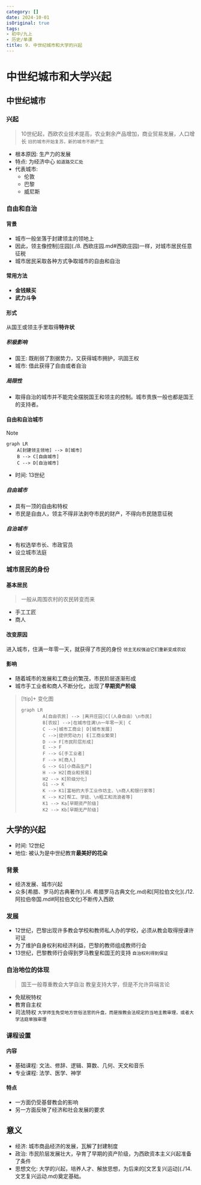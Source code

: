 ```yaml
---
category: []
date: 2024-10-01
isOriginal: true
tags:
- 初中/九上
- 历史/单课
title: 9. 中世纪城市和大学的兴起
---
```

# 中世纪城市和大学兴起
## 中世纪城市
### 兴起
> 10世纪起，西欧农业技术提高，农业剩余产品增加，商业贸易发展，人口增长 `旧的城市开始复苏，新的城市不断产生`
- 根本原因: 生产力的发展
- 特点: 为经济中心 `如道路交汇处`
- 代表城市:
    - 伦敦
    - 巴黎
    - 威尼斯
### 自由和自治
#### 背景
- 城市一般坐落于封建领主的领地上
- 因此，领主像控制[庄园](./8. 西欧庄园.md#西欧庄园)一样，对城市居民任意征税
- 城市居民采取各种方式争取城市的自由和自治
#### 常用方法
- **金钱赎买**
- **武力斗争**

#### 形式
从国王或领主手里取得**特许状**
##### 积极影响
- 国王: 既削弱了割据势力，又获得城市拥护，巩固王权
- 城市: 借此获得了自由或者自治
##### 局限性
- 取得自治的城市并不能完全摆脱国王和领主的控制。城市贵族一般也都是国王的支持者。

#### 自由和自治城市
> [!note] 
> ```mermaid
> graph LR
>     A[封建领主领地] --> B[城市]
>     B --> C[自由城市]
>     C --> D[自治城市]
> ```
> - 时间: 13世纪
> ##### 自由城市
> - 具有一顶的自由和特权
> - 市民是自由人，领主不得非法剥夺市民的财产，不得向市民随意征税
> ##### 自治城市
> - 有权选举市长、市政官员
> - 设立城市法庭

### 城市居民的身份
#### 基本居民
> 一般从周围农村的农民转变而来
- 手工工匠
- 商人
#### 改变原因
进入城市，住满一年零一天，就获得了市民的身份
`领主无权强迫它们重新变成农奴`
#### 影响
- 随着城市的发展和工商业的繁茂，市民阶层逐渐形成
- 城市手工业者和商人不断分化，出现了**早期资产阶级**
> [!tip]+ 变化图
> ```mermaid
> graph LR
>         A[自由农民] --> |离开庄园|C[（人身自由）\n市民]
>         B[农奴] -->|在城市住满\n一年零一天| C
>         C -->|城市工商业| D[城市发展]
>         C -->|提供劳动力| E[工商业繁荣]
>         D --> F[市民阶层形成]
>         E --> F
>         F --> G[手工业者]
>         F --> H[商人]
>         G --> G1[小商品生产]
>         H --> H2[商业和贸易]
>         H2 --> K[阶级分化]
>         G1 --> K 
>         K --> K1[富裕的大手工业作坊主、\n商人和银行家等]
>         K --> K2[帮工、学徒、\n粗工和流浪者等]
>         K1 --> Ka[早期资产阶级]
>         K2 --> Kb[早期无产阶级]

## 大学的兴起
- 时间: 12世纪
- 地位: 被认为是中世纪教育**最美好的花朵**
### 背景
- 经济发展、城市兴起
- 众多[希腊、罗马的古典著作](./6. 希腊罗马古典文化.md)和[阿拉伯文化](./12. 阿拉伯帝国.md#阿拉伯文化)不断传入西欧
### 发展
- 12世纪，巴黎出现许多教会学校和教师私人办的学校，必须从教会取得授课许可证
- 为了维护自身权利和经济利益，巴黎的教师组成教师行会
- 13世纪，巴黎教师行会得到罗马教皇和国王的支持 `自治权利得到保证`
### 自治地位的体现
> 国王一般尊重教会大学自治
> 教皇支持大学，但是不允许异端言论
- 免赋税特权
- 教育自主权
- 司法特权 `大学师生免受地方世俗法官的升盘，而是按教会法规定的当地主教审理，或者大学法庭单独审理`
### 课程设置
#### 内容
- 基础课程: 文法、修辞、逻辑、算数、几何、天文和音乐
- 专业课程: 法学、医学、神学
#### 特点
- 一方面仍受基督教会的影响
- 另一方面反映了经济和社会发展的要求

## 意义
- 经济: 城市商品经济的发展，瓦解了封建制度
- 政治: 市民阶层发展壮大，孕育了早期的资产阶级，为西欧资本主义兴起准备了条件
- 思想文化: 大学的兴起，培养人才、解放思想，为后来的[文艺复兴运动](./14. 文艺复兴运动.md)奠定基础。